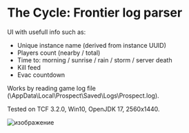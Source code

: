 # The Cycle: Frontier log parser
UI with usefull info such as:
* Unique instance name (derived from instance UUID)
* Players count (nearby / total)
* Time to: morning / sunrise / rain / storm / server death
* Kill feed
* Evac countdown

Works by reading game log file (\AppData\Local\Prospect\Saved\Logs\Prospect.log).

Tested on TCF 3.2.0, Win10, OpenJDK 17, 2560x1440.

![изображение](https://user-images.githubusercontent.com/10757826/209585135-20b52de4-d357-4338-bdbf-ff54fa5b18d0.png)

